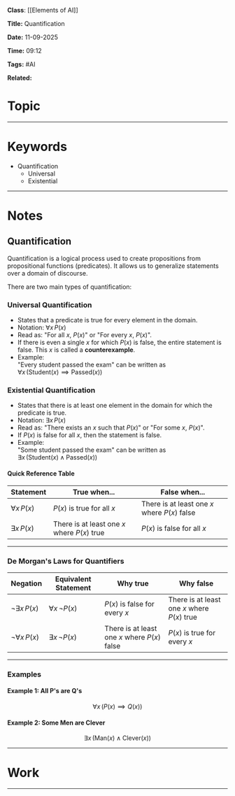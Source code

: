 
**Class**:  [[Elements of AI]]

**Title:** Quantification

**Date:** 11-09-2025

**Time:** 09:12

**Tags:** #AI 

**Related:**
# Topic

---

# Keywords

- Quantification
    - Universal
    - Existential

--- 
# Notes

## Quantification

Quantification is a logical process used to create propositions from propositional functions (predicates). It allows us to generalize statements over a domain of discourse.

There are two main types of quantification:

### Universal Quantification

- States that a predicate is true for every element in the domain.
- Notation: $\forall x \, P(x)$
- Read as: "For all $x$, $P(x)$" or "For every $x$, $P(x)$".  
- If there is even a single $x$ for which $P(x)$ is false, the entire statement is false. This $x$ is called a **counterexample**.
- Example:  
  "Every student passed the exam" can be written as  
  $\forall x \, (\text{Student}(x) \implies \text{Passed}(x))$

### Existential Quantification

- States that there is at least one element in the domain for which the predicate is true.
- Notation: $\exists x \, P(x)$
- Read as: "There exists an $x$ such that $P(x)$" or "For some $x$, $P(x)$".
- If $P(x)$ is false for all $x$, then the statement is false.
- Example:  
  "Some student passed the exam" can be written as  
  $\exists x \, (\text{Student}(x) \land \text{Passed}(x))$

#### Quick Reference Table

| Statement            | True when...                               | False when...                                |
|----------------------|--------------------------------------------|----------------------------------------------|
| $\forall x \, P(x)$  | $P(x)$ is true for all $x$                 | There is at least one $x$ where $P(x)$ false |
| $\exists x \, P(x)$  | There is at least one $x$ where $P(x)$ true| $P(x)$ is false for all $x$                  |

---

### De Morgan's Laws for Quantifiers

| Negation                  | Equivalent Statement        | Why true                                      | Why false                                   |
|---------------------------|----------------------------|-----------------------------------------------|---------------------------------------------|
| $\neg \exists x \, P(x)$  | $\forall x \, \neg P(x)$   | $P(x)$ is false for every $x$                 | There is at least one $x$ where $P(x)$ true |
| $\neg \forall x \, P(x)$  | $\exists x \, \neg P(x)$   | There is at least one $x$ where $P(x)$ false  | $P(x)$ is true for every $x$                |

---

### Examples

#### Example 1: All P's are Q's
$$
\forall x \, (P(x) \implies Q(x))
$$

#### Example 2: Some Men are Clever
$$
\exists x \, (\text{Man}(x) \land \text{Clever}(x))
$$

---

# Work


---